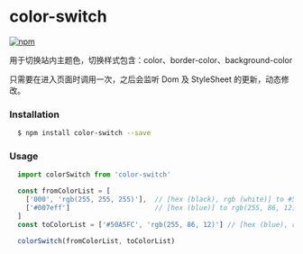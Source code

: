 # color-switch

[![npm][npm-image]][npm-url]

用于切换站内主题色，切换样式包含：color、border-color、background-color

只需要在进入页面时调用一次，之后会监听 Dom 及 StyleSheet 的更新，动态修改。

### Installation
```bash
  $ npm install color-switch --save
```

### Usage

```js
  import colorSwitch from 'color-switch'

  const fromColorList = [
    ['000', 'rgb(255, 255, 255)'],  // [hex (black), rgb (white)] to #50A5FC (blue)
    ['#007eff']                     // [hex (blue)] to rgb(255, 86, 12) (red)
  ]
  const toColorList = ['#50A5FC', 'rgb(255, 86, 12)'] // [hex (blue), rgb (red)]

  colorSwitch(fromColorList, toColorList)
```

[npm-image]:https://img.shields.io/badge/npm-v1.0.0-green.svg
[npm-url]:https://www.npmjs.com/package/color-switcher
